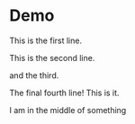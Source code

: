 # Demo
This is the first line.

This is the second line.

and the third.

The final fourth line! This is it.

I am in the middle of something